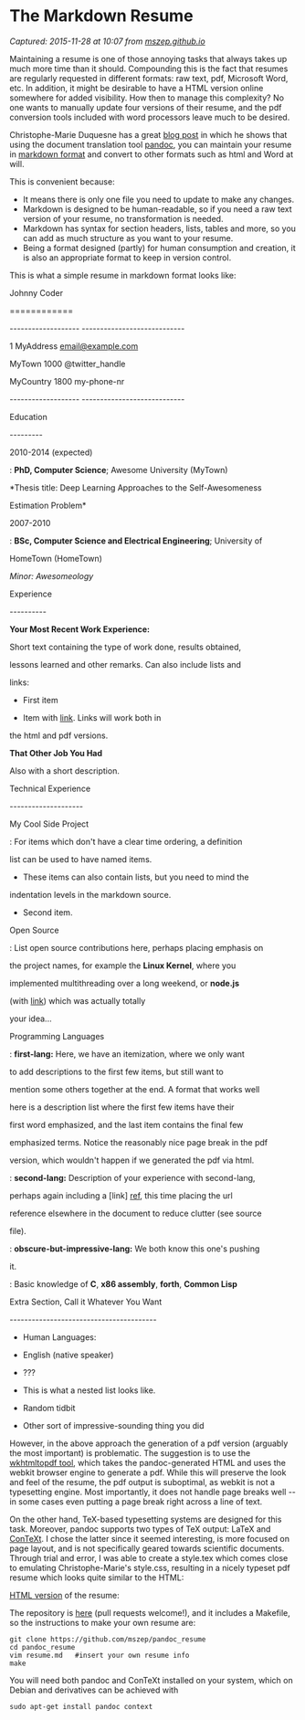 # The Markdown Resume

_Captured: 2015-11-28 at 10:07 from [mszep.github.io](http://mszep.github.io/pandoc_resume/)_

Maintaining a resume is one of those annoying tasks that always takes up much more time than it should. Compounding this is the fact that resumes are regularly requested in different formats: raw text, pdf, Microsoft Word, etc. In addition, it might be desirable to have a HTML version online somewhere for added visibility. How then to manage this complexity? No one wants to manually update four versions of their resume, and the pdf conversion tools included with word processors leave much to be desired.

Christophe-Marie Duquesne has a great [blog post](http://blog.chmd.fr/editing-a-cv-in-markdown-with-pandoc.html) in which he shows that using the document translation tool [pandoc](http://johnmacfarlane.net/pandoc/), you can maintain your resume in [markdown format](http://daringfireball.net/projects/markdown/syntax) and convert to other formats such as html and Word at will.

This is convenient because:

  * It means there is only one file you need to update to make any changes.
  * Markdown is designed to be human-readable, so if you need a raw text version of your resume, no transformation is needed.
  * Markdown has syntax for section headers, lists, tables and more, so you can add as much structure as you want to your resume.
  * Being a format designed (partly) for human consumption and creation, it is also an appropriate format to keep in version control.

This is what a simple resume in markdown format looks like:

Johnny Coder

============

\------------------- ----------------------------

1 MyAddress email@example.com

MyTown 1000 @twitter_handle

MyCountry 1800 my-phone-nr

\------------------- ----------------------------

Education

\---------

2010-2014 (expected)

: **PhD, Computer Science**; Awesome University (MyTown)

*Thesis title: Deep Learning Approaches to the Self-Awesomeness

Estimation Problem*

2007-2010

: **BSc, Computer Science and Electrical Engineering**; University of

HomeTown (HomeTown)

*Minor: Awesomeology*

Experience

\----------

**Your Most Recent Work Experience:**

Short text containing the type of work done, results obtained,

lessons learned and other remarks. Can also include lists and

links:

* First item

* Item with [link](http://www.example.com). Links will work both in

the html and pdf versions.

**That Other Job You Had**

Also with a short description.

Technical Experience

\--------------------

My Cool Side Project

: For items which don't have a clear time ordering, a definition

list can be used to have named items.

* These items can also contain lists, but you need to mind the

indentation levels in the markdown source.

* Second item.

Open Source

: List open source contributions here, perhaps placing emphasis on

the project names, for example the **Linux Kernel**, where you

implemented multithreading over a long weekend, or **node.js**

(with [link](http://nodejs.org)) which was actually totally

your idea...

Programming Languages

: **first-lang:** Here, we have an itemization, where we only want

to add descriptions to the first few items, but still want to

mention some others together at the end. A format that works well

here is a description list where the first few items have their

first word emphasized, and the last item contains the final few

emphasized terms. Notice the reasonably nice page break in the pdf

version, which wouldn't happen if we generated the pdf via html.

: **second-lang:** Description of your experience with second-lang,

perhaps again including a [link] [ref], this time placing the url

reference elsewhere in the document to reduce clutter (see source

file). 

: **obscure-but-impressive-lang:** We both know this one's pushing

it.

: Basic knowledge of **C**, **x86 assembly**, **forth**, **Common Lisp**

[ref]: https://github.com/githubuser/superlongprojectname

Extra Section, Call it Whatever You Want

\----------------------------------------

* Human Languages:

* English (native speaker)

* ???

* This is what a nested list looks like.

* Random tidbit

* Other sort of impressive-sounding thing you did

However, in the above approach the generation of a pdf version (arguably the most important) is problematic. The suggestion is to use the [wkhtmltopdf tool](http://wkhtmltopdf.org/), which takes the pandoc-generated HTML and uses the webkit browser engine to generate a pdf. While this will preserve the look and feel of the resume, the pdf output is suboptimal, as webkit is not a typesetting engine. Most importantly, it does not handle page breaks well -- in some cases even putting a page break right across a line of text.

On the other hand, TeX-based typesetting systems are designed for this task. Moreover, pandoc supports two types of TeX output: LaTeX and [ConTeXt](http://wiki.contextgarden.net/). I chose the latter since it seemed interesting, is more focused on page layout, and is not specifically geared towards scientific documents. Through trial and error, I was able to create a style.tex which comes close to emulating Christophe-Marie's style.css, resulting in a nicely typeset pdf resume which looks quite similar to the HTML:

[HTML version](http://mszep.github.io/pandoc_resume/resume.html) of the resume:

The repository is [here](https://github.com/mszep/pandoc_resume) (pull requests welcome!), and it includes a Makefile, so the instructions to make your own resume are:
    
    
    git clone https://github.com/mszep/pandoc_resume
    cd pandoc_resume
    vim resume.md   #insert your own resume info
    make

You will need both pandoc and ConTeXt installed on your system, which on Debian and derivatives can be achieved with
    
    
    sudo apt-get install pandoc context
